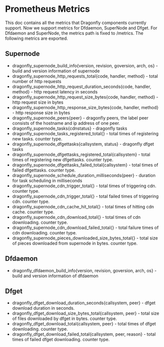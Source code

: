 # Prometheus Metrics

This doc contains all the metrics that Dragonfly components currently support. Now we support metrics for Dfdaemon, SuperNode and Dfget. For Dfdaemon and SuperNode, the metrics path is fixed to /metrics. The following metrics are exported.

## Supernode

- dragonfly_supernode_build_info{version, revision, goversion, arch, os} - build and version information of supernode
- dragonfly_supernode_http_requests_total{code, handler, method} - total number of http requests
- dragonfly_supernode_http_request_duration_seconds{code, handler, method} - http request latency in seconds
- dragonfly_supernode_http_request_size_bytes{code, handler, method} - http request size in bytes
- dragonfly_supernode_http_response_size_bytes{code, handler, method} - http response size in bytes
- dragonfly_supernode_peers{peer} - dragonfly peers, the label peer consists of the hostname and ip address of one peer.
- dragonfly_supernode_tasks{cdnstatus} - dragonfly tasks
- dragonfly_supernode_tasks_registered_total{} - total times of registering new tasks. counter type.
- dragonfly_supernode_dfgettasks{callsystem, status} - dragonfly dfget tasks
- dragonfly_supernode_dfgettasks_registered_total{callsystem} - total times of registering new dfgettasks. counter type.
- dragonfly_supernode_dfgettasks_failed_total{callsystem} - total times of failed dfgettasks. counter type.
- dragonfly_supernode_schedule_duration_milliseconds{peer} - duration for task scheduling in milliseconds
- dragonfly_supernode_cdn_trigger_total{} - total times of triggering cdn. counter type.
- dragonfly_supernode_cdn_trigger_total{} - total failed times of triggering cdn. counter type.
- dragonfly_supernode_cdn_cache_hit_total{} - total times of hitting cdn cache. counter type.
- dragonfly_supernode_cdn_download_total{} - total times of cdn downloading. counter type.
- dragonfly_supernode_cdn_download_failed_total{} - total failure times of cdn downloading. counter type.
- dragonfly_supernode_pieces_downloaded_size_bytes_total{} - total size of pieces downloaded from supernode in bytes. counter type.

## Dfdaemon

- dragonfly_dfdaemon_build_info{version, revision, goversion, arch, os} - build and version information of dfdaemon

## Dfget

- dragonfly_dfget_download_duration_seconds{callsystem, peer} - dfget download duration in seconds.
- dragonfly_dfget_download_size_bytes_total{callsystem, peer} - total size of files downloaded by dfget in bytes. counter type.
- dragonfly_dfget_download_total{callsystem, peer} - total times of dfget downloading. counter type.
- dragonfly_dfget_download_failed_total{callsystem, peer, reason} - total times of failed dfget downloading. counter type.

